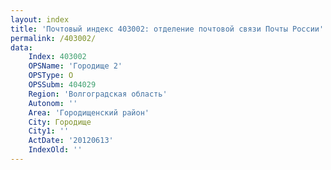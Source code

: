```yaml
---
layout: index
title: 'Почтовый индекс 403002: отделение почтовой связи Почты России'
permalink: /403002/
data:
    Index: 403002
    OPSName: 'Городище 2'
    OPSType: О
    OPSSubm: 404029
    Region: 'Волгоградская область'
    Autonom: ''
    Area: 'Городищенский район'
    City: Городище
    City1: ''
    ActDate: '20120613'
    IndexOld: ''
---
```

